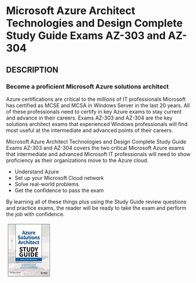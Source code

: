 # Microsoft Azure Architect Technologies and Design Complete Study Guide Exams AZ-303 and AZ-304
## DESCRIPTION
### Become a proficient Microsoft Azure solutions architect

Azure certifications are critical to the millions of IT professionals Microsoft has certified as MCSE and MCSA in Windows Server in the last 20 years. All of these professionals need to certify in key Azure exams to stay current and advance in their careers. Exams AZ-303 and AZ-304 are the key solutions architect exams that experienced Windows professionals will find most useful at the intermediate and advanced points of their careers.

Microsoft Azure Architect Technologies and Design Complete Study Guide Exams AZ-303 and AZ-304 covers the two critical Microsoft Azure exams that intermediate and advanced Microsoft IT professionals will need to show proficiency as their organizations move to the Azure cloud.

+ Understand Azure
+ Set up your Microsoft Cloud network
+ Solve real-world problems
+ Get the confidence to pass the exam

By learning all of these things plus using the Study Guide review questions and practice exams, the reader will be ready to take the exam and perform the job with confidence.

![Microsoft Azure Architect Technologies and Design Complete Study Guide Exams AZ-303 and AZ-304](/ASA.PNG)
